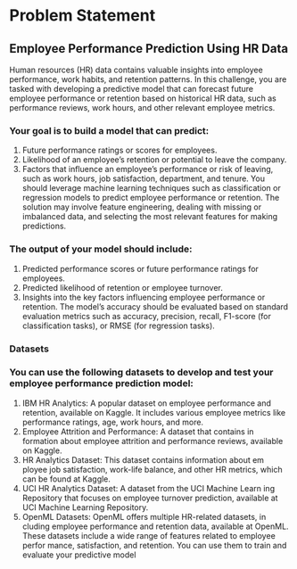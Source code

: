 # Problem Statement
## Employee Performance Prediction Using HR Data

Human resources (HR) data contains valuable insights into employee performance, work habits, and retention patterns. In this challenge, you are tasked with developing a predictive model that can forecast future employee performance or retention based on historical HR data, such as performance reviews, work hours, and other relevant employee metrics.
### Your goal is to build a model that can predict:
 1. Future performance ratings or scores for employees.
 2. Likelihood of an employee’s retention or potential to leave the company.
 3. Factors that influence an employee’s performance or risk of leaving, such as work hours, job satisfaction, department, and tenure. You should leverage machine learning techniques such as classification or regression models to predict employee performance or retention. The solution  may involve feature engineering, dealing with missing or imbalanced data, and selecting the most relevant features for making predictions.
### The output of your model should include:
1. Predicted performance scores or future performance ratings for employees.
2. Predicted likelihood of retention or employee turnover.
3. Insights into the key factors influencing employee performance or retention.
 The model’s accuracy should be evaluated based on standard evaluation
 metrics such as accuracy, precision, recall, F1-score (for classification tasks), or
 RMSE (for regression tasks).
### Datasets
### You can use the following datasets to develop and test your employee performance prediction model:
 1. IBM HR Analytics: A popular dataset on employee performance and
 retention, available on Kaggle. It includes various employee metrics like
 performance ratings, age, work hours, and more.
 2. Employee Attrition and Performance: A dataset that contains in
formation about employee attrition and performance reviews, available on
 Kaggle.
 3. HR Analytics Dataset: This dataset contains information about em
ployee job satisfaction, work-life balance, and other HR metrics, which
 can be found at Kaggle.
4. UCI HR Analytics Dataset: A dataset from the UCI Machine Learn
ing Repository that focuses on employee turnover prediction, available at
 UCI Machine Learning Repository.
 5. OpenML Datasets: OpenML offers multiple HR-related datasets, in
cluding employee performance and retention data, available at OpenML.
 These datasets include a wide range of features related to employee perfor
mance, satisfaction, and retention. You can use them to train and evaluate your
 predictive model
